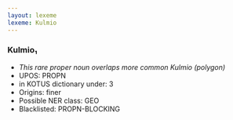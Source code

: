 ```yaml
---
layout: lexeme
lexeme: Kulmio
---
```


###  Kulmio₁

* _This rare proper noun overlaps more common *Kulmio* (polygon)_
* UPOS:  PROPN
* in KOTUS dictionary under:  3
* Origins: finer 
* Possible NER class:  GEO
* Blacklisted:  PROPN-BLOCKING

